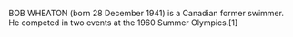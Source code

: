 BOB WHEATON (born 28 December 1941) is a Canadian former swimmer. He competed in two events at the 1960 Summer Olympics.[1]
